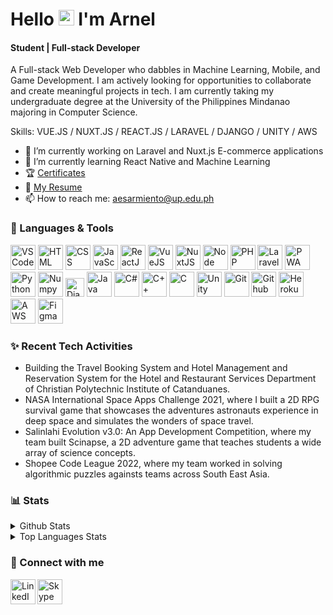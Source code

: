 
   
# Hello <img src="https://media.tenor.com/images/af1b615e4f90567a1328b7c320d3a601/tenor.gif" height="25px"> I'm Arnel
#### Student | Full-stack Developer


A Full-stack Web Developer who dabbles in Machine Learning, Mobile, and Game Development. I am actively looking for opportunities to collaborate and create meaningful projects in tech. I am currently taking my undergraduate degree at the University of the Philippines Mindanao majoring in Computer Science.

Skills: VUE.JS / NUXT.JS / REACT.JS / LARAVEL / DJANGO / UNITY / AWS

- 🔭 I’m currently working on Laravel and Nuxt.js E-commerce applications
- 🌱 I’m currently learning React Native and Machine Learning 
- 🏆 <a href="https://github.com/ArJSarmiento/Certificates" target="_blank">Certificates</a>
- 📃 <a href="https://drive.google.com/file/d/1ZsANzXVlGyVZjBCl97v1iEvZlE6B5s8_/view?usp=sharing" target="_blank">My Resume</a>
- 📫 How to reach me: aesarmiento@up.edu.ph

### 🧰 Languages & Tools

<p align="left">
<img width="40px" title="VSCode" src="https://img.icons8.com/fluent/2x/visual-studio-code-2019.png" />
<img width="40px" title="HTML" src="https://img.icons8.com/color/2x/html-5.png" />
<img width="40px" title="CSS" src="https://img.icons8.com/color/2x/css3.png" />
<img  width="40px" title="JavaScript ES6" src="https://img.icons8.com/color/2x/javascript.png" />
<img  width="40px" title="ReactJS" src="https://img.icons8.com/color/2x/react-native.png" />
<img  width="40px" title="VueJS" src="https://img.icons8.com/color/96/000000/vue-js.png" />
<img  width="40px" title="NuxtJS" src="https://i.redd.it/2ssi8ft315b71.png" />
<img  width="40px" title="Node" src="https://img.icons8.com/color/2x/nodejs.png" />
<img  width="40px" title="PHP" src="https://img.icons8.com/dusk/344/php-logo.png" />
<img  width="40px" title="Laravel" src="https://upload.wikimedia.org/wikipedia/commons/thumb/9/9a/Laravel.svg/1969px-Laravel.svg.png" />
<img  width="40px" title="PWA" src="https://angular.io/generated/images/marketing/concept-icons/pwa.png" />
<img width="40px" title="Python" src="https://img.icons8.com/color/2x/python.png" />
<img width="40px" title="Numpy" src="https://img.icons8.com/color/2x/numpy.png" />
<img  width="30px" title="Django" src="https://hackr.io/tutorials/django/logo-django.svg?ver=1610114943"/>
<img width="40px" title="Java" src="https://img.icons8.com/color/344/java-coffee-cup-logo--v2.png" />
<img width="40px" title="C#" src="https://img.icons8.com/color/2x/c-sharp-logo-2.png" />
<img width="40px" title="C++" src="https://img.icons8.com/color/344/c-plus-plus-logo.png" />
<img width="40px" title="C" src="https://img.icons8.com/color/2x/c-programming.png" />
<img width="40px" title="Unity" src="https://i.redd.it/tu3gt6ysfxq71.png"/>
<img width="40px" title="Git" src="https://img.icons8.com/color/2x/git.png" />
<img width="40px" title="Github" src="https://img.icons8.com/fluent/2x/github.png" />
<img  width="40px" title="Heroku" src="https://img.icons8.com/color/344/heroku.png" />
<img  width="40px" title="AWS" src="https://img.icons8.com/color/344/amazon-web-services.png" />
<img  width="40px" title="Figma" src="https://cdn.sanity.io/images/599r6htc/localized/46a76c802176eb17b04e12108de7e7e0f3736dc6-1024x1024.png?w=670&h=670&q=75&fit=max&auto=format" />
<p/>


### ✨ Recent Tech Activities

- Building the Travel Booking System and Hotel Management and Reservation System for the Hotel and Restaurant Services Department of Christian Polytechnic Institute of Catanduanes.
- NASA International Space Apps Challenge 2021, where I built a 2D RPG survival game that showcases the adventures astronauts experience in deep space and simulates the wonders of space travel. 
- Salinlahi Evolution v3.0: An App Development Competition, where my team built Scinapse, a 2D adventure game that teaches students a wide array of science concepts.
- Shopee Code League 2022, where my team worked in solving algorithmic puzzles againsts teams across South East Asia.



###  📊 Stats

<details>
  <summary>Github Stats</summary>
  <br>
  
  ![Arnel's GitHub stats](https://github-readme-stats.vercel.app/api?username=ArJSarmiento&theme=tokyonight)
  
</details>

<details>
  <summary>Top Languages Stats</summary>
  <br>
  
  ![Arnel's GitHub stats](https://github-readme-stats.vercel.app/api/top-langs/?username=ArJSarmiento&theme=tokyonight)

</details>

### 🔗 Connect with me

[<img align="left" width="40px" title="LinkedIn" src="https://img.icons8.com/fluent/344/linkedin.png" />][linkedin]
[<img align="left" width="40px" title="Skype" src="https://img.icons8.com/fluent/344/skype.png" />][skype]

[linkedin]: https://www.linkedin.com/in/ArJSarmiento/
[skype]: https://join.skype.com/invite/wclZ2lQIPyvM
